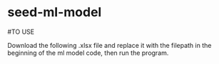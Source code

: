 # seed-ml-model

#TO USE 

Download the following .xlsx file and replace it with the filepath in the beginning of the ml model code, then run the program. 
